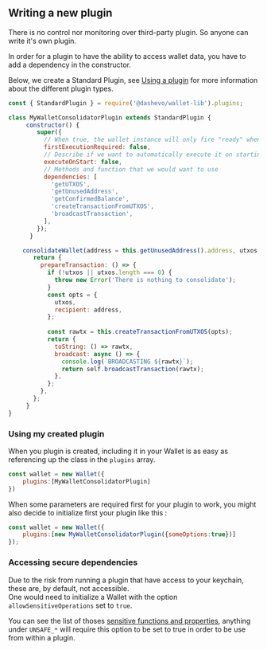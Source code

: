 ## Writing a new plugin

There is no control nor monitoring over third-party plugin. So anyone can write it's own plugin. 

In order for a plugin to have the ability to access wallet data, you have to add a dependency in the constructor.

Below, we create a Standard Plugin, see [Using a plugin](plugins/using-a-plugin.md) for more information about the different plugin types.

```js
const { StandardPlugin } = require('@dashevo/wallet-lib').plugins;

class MyWalletConsolidatorPlugin extends StandardPlugin { 
     constructor() {
        super({
          // When true, the wallet instance will only fire "ready" when a first execution of the plugin has happen.
          firstExecutionRequired: false,
          // Describe if we want to automatically execute it on starting up an account.
          executeOnStart: false,
          // Methods and function that we would want to use
          dependencies: [
            'getUTXOS',
            'getUnusedAddress',
            'getConfirmedBalance',
            'createTransactionFromUTXOS',
            'broadcastTransaction',
          ],
        });
      }

    consolidateWallet(address = this.getUnusedAddress().address, utxos = this.getUTXOS()) {
       return {
         prepareTransaction: () => {
           if (!utxos || utxos.length === 0) {
             throw new Error('There is nothing to consolidate');
           }
           const opts = {
             utxos,
             recipient: address,
           };
    
           const rawtx = this.createTransactionFromUTXOS(opts);
           return {
             toString: () => rawtx,
             broadcast: async () => {
               console.log(`BROADCASTING ${rawtx}`);
               return self.broadcastTransaction(rawtx);
             },
           };
         },
       };
     }
}
```

### Using my created plugin

When you plugin is created, including it in your Wallet is as easy as referencing up the class in the `plugins` array. 

```js 
const wallet = new Wallet({
    plugins:[MyWalletConsolidatorPlugin]
})
```

When some parameters are required first for your plugin to work, you might also decide to initialize first your plugin like this : 

```js 
const wallet = new Wallet({
    plugins:[new MyWalletConsolidatorPlugin({someOptions:true})]
});
```

### Accessing secure dependencies 

Due to the risk from running a plugin that have access to your keychain, these are, by default, not accessible.  
One would need to initialize a Wallet with the option `allowSensitiveOperations` set to `true`.  

You can see the list of thoses [sensitive functions and properties](https://github.com/dashevo/wallet-lib/blob/master/src/CONSTANTS.js#L67), anything under `UNSAFE_*` will require this option to be set to true in order to be use from within a plugin.  
